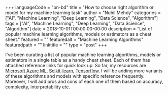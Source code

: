 +++
languageCode = "bn-bd"
title = "How to choose right algorithm or model for my machine learning task"
author = "Nuhil Mehdy"
categories = ["AI", "Machine Learning", "Deep Learning", "Data Science", "Algorithm"]
tags = ["AI", "Machine Learning", "Deep Learning", "Data Science", "Algorithm"]
date = 2018-10-01T00:00:00-00:00
description = "List of popular machine learning algorithms, models or estimators as a cheat sheet."
featured = ""
featuredalt = "Machine Learning Algorithms"
featuredpath = ""
linktitle = ""
type = "post"
+++

I've been curating a list of popular machine learning algorithms, models or estimators in a single table as a handy cheat sheet. Each of them has attached reference links for quick look up. So far, my resources are [Microsoft Azure ML](https://studio.azureml.net/), [Scikit-learn](http://scikit-learn.org/stable/), [Tensorflow](https://www.tensorflow.org/). I will be adding more variants of these algorithms and models with specific reference frequently. Moreover, I will add pros and cons of each one of them based on accuracy, complexity, interpretability etc.

<!--more-->

<script src="https://gist.github.com/nuhil/7e579f268f0198d2fb31743539791fae.js"></script>